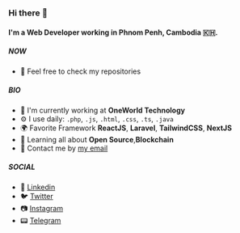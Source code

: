 ### Hi there :wave:

#### I'm a Web Developer working in Phnom Penh, Cambodia :cambodia:.

##### NOW

- :star2: Feel free to check my repositories

##### BIO

- 🏢 I'm currently working at **OneWorld Technology**
- ⚙️ I use daily: `.php`, `.js`, `.html`, `.css`, `.ts`, `.java`
- 🌍 Favorite Framework **ReactJS**, **Laravel**, **TailwindCSS**, **NextJS**
- 🌱 Learning all about **Open Source**,**Blockchain**
- 💬 Contact me by [my email](mailto:mingtheanlay@gmail.com)

##### SOCIAL

- :link: [Linkedin](https://www.linkedin.com/in/mingthean-lay-384294178/)
- 🐦 [Twitter](https://twitter.com/th34n_)
- :camera: [Instagram](https://www.instagram.com/th34n._/)
- :pager: [Telegram](https://t.me/mingtheanlay)
